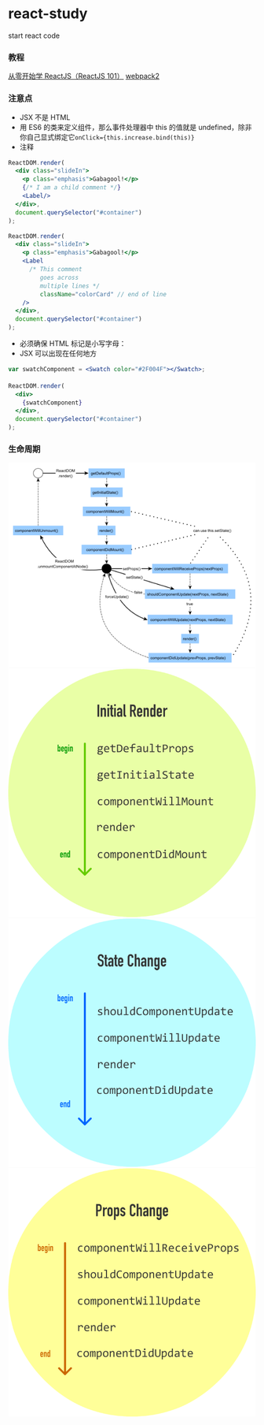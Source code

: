 # react-study
start react code

### 教程
[从零开始学 ReactJS（ReactJS 101）](https://github.com/carlleton/reactjs101)
[webpack2](https://github.com/cssmagic/blog/issues/58)

### 注意点

* JSX 不是 HTML
* 用 ES6 的类来定义组件，那么事件处理器中 this 的值就是 undefined，除非你自己显式绑定它`onClick={this.increase.bind(this)}`
* 注释
```jsx
ReactDOM.render(
  <div class="slideIn">
    <p class="emphasis">Gabagool!</p>
    {/* I am a child comment */}
    <Label/>
  </div>,
  document.querySelector("#container")
);
```

```jsx
ReactDOM.render(
  <div class="slideIn">
    <p class="emphasis">Gabagool!</p>
    <Label
      /* This comment
         goes across
         multiple lines */
         className="colorCard" // end of line
    />
  </div>,
  document.querySelector("#container")
);
```

* 必须确保 HTML 标记是小写字母：
* JSX 可以出现在任何地方
```jsx
var swatchComponent = <Swatch color="#2F004F"></Swatch>;

ReactDOM.render(
  <div>
    {swatchComponent}
  </div>,
  document.querySelector("#container")
);
```

### 生命周期
![lifecycle](./images/react-lifecycle.png)
![img](./images/initialRender.png)
![stateChange](./images/stateChange.png)
![propChange](./images/propChange.png)
